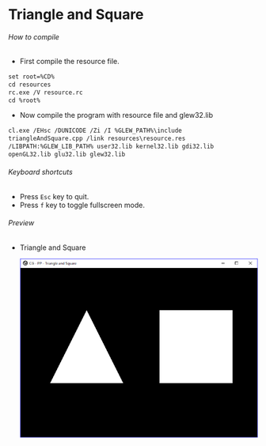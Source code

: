 Triangle and Square
===================

###### How to compile

- First compile the resource file.

```
set root=%CD%
cd resources
rc.exe /V resource.rc
cd %root%
```

- Now compile the program with resource file and glew32.lib

```
cl.exe /EHsc /DUNICODE /Zi /I %GLEW_PATH%\include triangleAndSquare.cpp /link resources\resource.res /LIBPATH:%GLEW_LIB_PATH% user32.lib kernel32.lib gdi32.lib openGL32.lib glu32.lib glew32.lib
```

###### Keyboard shortcuts
- Press ```Esc``` key to quit.
- Press ```f``` key to toggle fullscreen mode.

###### Preview
- Triangle and Square

    ![triangleAndSquare][triangleAndSquare-image]

[//]: # "Image declaration"

[triangleAndSquare-image]: ./preview/triangleAndSquare.png "Triangle and Square"
